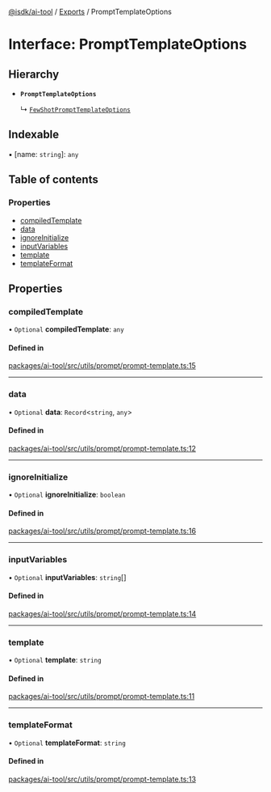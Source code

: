 [@isdk/ai-tool](../README.md) / [Exports](../modules.md) / PromptTemplateOptions

# Interface: PromptTemplateOptions

## Hierarchy

- **`PromptTemplateOptions`**

  ↳ [`FewShotPromptTemplateOptions`](FewShotPromptTemplateOptions.md)

## Indexable

▪ [name: `string`]: `any`

## Table of contents

### Properties

- [compiledTemplate](PromptTemplateOptions.md#compiledtemplate)
- [data](PromptTemplateOptions.md#data)
- [ignoreInitialize](PromptTemplateOptions.md#ignoreinitialize)
- [inputVariables](PromptTemplateOptions.md#inputvariables)
- [template](PromptTemplateOptions.md#template)
- [templateFormat](PromptTemplateOptions.md#templateformat)

## Properties

### compiledTemplate

• `Optional` **compiledTemplate**: `any`

#### Defined in

[packages/ai-tool/src/utils/prompt/prompt-template.ts:15](https://github.com/isdk/ai-tool.js/blob/409aab70514a73e5edfa59ea25e4ee1fe316b26d/src/utils/prompt/prompt-template.ts#L15)

___

### data

• `Optional` **data**: `Record`\<`string`, `any`\>

#### Defined in

[packages/ai-tool/src/utils/prompt/prompt-template.ts:12](https://github.com/isdk/ai-tool.js/blob/409aab70514a73e5edfa59ea25e4ee1fe316b26d/src/utils/prompt/prompt-template.ts#L12)

___

### ignoreInitialize

• `Optional` **ignoreInitialize**: `boolean`

#### Defined in

[packages/ai-tool/src/utils/prompt/prompt-template.ts:16](https://github.com/isdk/ai-tool.js/blob/409aab70514a73e5edfa59ea25e4ee1fe316b26d/src/utils/prompt/prompt-template.ts#L16)

___

### inputVariables

• `Optional` **inputVariables**: `string`[]

#### Defined in

[packages/ai-tool/src/utils/prompt/prompt-template.ts:14](https://github.com/isdk/ai-tool.js/blob/409aab70514a73e5edfa59ea25e4ee1fe316b26d/src/utils/prompt/prompt-template.ts#L14)

___

### template

• `Optional` **template**: `string`

#### Defined in

[packages/ai-tool/src/utils/prompt/prompt-template.ts:11](https://github.com/isdk/ai-tool.js/blob/409aab70514a73e5edfa59ea25e4ee1fe316b26d/src/utils/prompt/prompt-template.ts#L11)

___

### templateFormat

• `Optional` **templateFormat**: `string`

#### Defined in

[packages/ai-tool/src/utils/prompt/prompt-template.ts:13](https://github.com/isdk/ai-tool.js/blob/409aab70514a73e5edfa59ea25e4ee1fe316b26d/src/utils/prompt/prompt-template.ts#L13)
